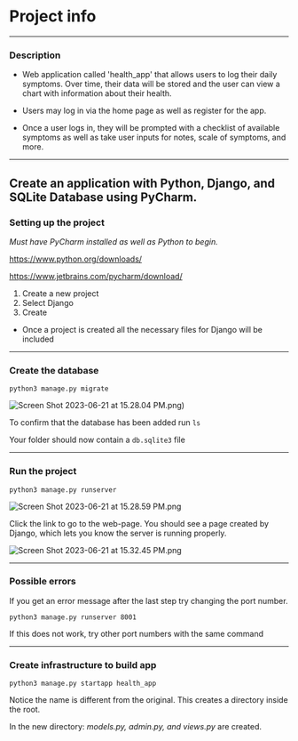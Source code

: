 # Project info

---
### Description
- Web application called 'health_app' that allows users to log
their daily symptoms. Over time, their data will be stored and
the user can view a chart with information about their health.

- Users may log in via the home page as well as register for the app.

- Once a user logs in, they will be prompted with a checklist of available symptoms
as well as take user inputs for notes, scale of
symptoms, and more. 

---

## Create an application with Python, Django, and SQLite Database using PyCharm.

### Setting up the project
*Must have PyCharm installed as well as Python to begin.*

https://www.python.org/downloads/

https://www.jetbrains.com/pycharm/download/

1. Create a new project
2. Select Django
3. Create

- Once a project is created all the necessary files 
for Django will be included

---

### Create the database

```python3 manage.py migrate```

![Screen Shot 2023-06-21 at 15.28.04 PM.png](health_app_python%2Fimg%2FScreen%20Shot%202023-06-21%20at%2015.28.04%20PM.png))

To confirm that the database has been added run ```ls```

Your folder should now contain a `db.sqlite3` file

---

### Run the project

`python3 manage.py runserver`

![Screen Shot 2023-06-21 at 15.28.59 PM.png](health_app_python%2Fimg%2FScreen%20Shot%202023-06-21%20at%2015.28.59%20PM.png)

Click the link to go to the web-page.
You should see a page created by Django, which lets you know
the server is running properly.

![Screen Shot 2023-06-21 at 15.32.45 PM.png](health_app_python%2Fimg%2FScreen%20Shot%202023-06-21%20at%2015.32.45%20PM.png)

---

### Possible errors

If you get an error message after the last step
try changing the port number.


`python3 manage.py runserver 8001`

If this does not work, try other port numbers with the same command

---

### Create infrastructure to build app

`python3 manage.py startapp health_app`

Notice the name is different from the original. This creates a directory inside the root.


In the new directory: *models.py, admin.py, and views.py*
are created.